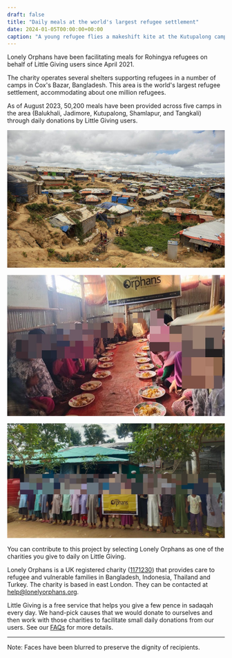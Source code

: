 ```yaml
---
draft: false
title: "Daily meals at the world's largest refugee settlement"
date: 2024-01-05T00:00:00+00:00
caption: "A young refugee flies a makeshift kite at the Kutupalong campsite in Cox's Bazar, Bangladesh"
---
```


Lonely Orphans have been facilitating meals for Rohingya refugees on behalf of Little Giving users since April 2021.

The charity operates several shelters supporting refugees in a number of camps in Cox's Bazar, Bangladesh. This area is the world's largest refugee settlement, accommodating about one million refugees.

As of August 2023, 50,200 meals have been provided across five camps in the area (Balukhali, Jadimore, Kutupalong, Shamlapur, and Tangkali) through daily donations by Little Giving users.

![A view of the Kutupalong-Balukhali refugee camp](a.jpg)

![Girls receive meals at a shelter overseen by Lonely Orphans](b.jpg)

![Boys line up for a photo at a shelter overseen by Lonely Orphans](c.jpg)

You can contribute to this project by selecting Lonely Orphans as one of the charities you give to daily on Little Giving.

Lonely Orphans is a UK registered charity ([1171230](https://register-of-charities.charitycommission.gov.uk/charity-search/-/charity-details/5072018)) that provides care to refugee and vulnerable families in Bangladesh, Indonesia, Thailand and Turkey. The charity is based in east London. They can be contacted at [help@lonelyorphans.org](mailto:help@lonelyorphans.org).

Little Giving is a free service that helps you give a few pence in sadaqah every day. We hand-pick causes that we would donate to ourselves and then work with those charities to facilitate small daily donations from our users. See our [FAQs](https://www.littlegiving.org/support) for more details.

---

Note: Faces have been blurred to preserve the dignity of recipients.

